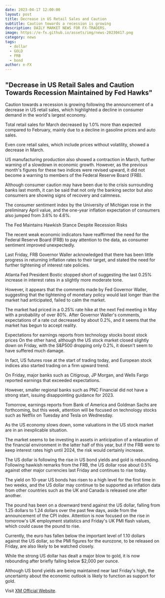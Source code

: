 ```yaml
---
date: 2023-04-17 12:00:00
layout: post
title: Decrease in US Retail Sales and Caution
subtitle: Caution towards a recession is growing
description: DAILY MARKET NEWS FOR FX-TRADERS.
image: https://e-fx.github.io/assets/img/news-20230417.png
category: news
tags:
  - dollar
  - GOLD
  - FRB
  - bond
author: e-FX
---
```


##  "Decrease in US Retail Sales and Caution Towards Recession Maintained by Fed Hawks"

Caution towards a recession is growing following the announcement of a decrease in US retail sales, which highlighted a decline in consumer demand in the world's largest economy.

Total retail sales for March decreased by 1.0% more than expected compared to February, mainly due to a decline in gasoline prices and auto sales.

Even core retail sales, which include prices without volatility, showed a decrease in March.

US manufacturing production also showed a contraction in March, further warning of a slowdown in economic growth. However, as the previous month's figures for these two indices were revised upward, it did not become a warning to members of the Federal Reserve Board (FRB).

Although consumer caution may have been due to the crisis surrounding banks last month, it can be said that not only the banking sector but also consumers are showing signs of recovery and calmness.

The consumer sentiment index by the University of Michigan rose in the preliminary April value, and the one-year inflation expectation of consumers also jumped from 3.6% to 4.6%.

The Fed Maintains Hawkish Stance Despite Recession Risks

The recent weak economic indicators have reaffirmed the need for the Federal Reserve Board (FRB) to pay attention to the data, as consumer sentiment improved unexpectedly.

Last Friday, FRB Governor Waller acknowledged that there has been little progress in returning inflation rates to their target, and stated the need for further tightening of interest rate policies.

Atlanta Fed President Bostic stopped short of suggesting the last 0.25% increase in interest rates in a slightly more moderate tone.

However, it appears that the comments made by Fed Governor Waller, suggesting that the tightening of monetary policy would last longer than the market had anticipated, failed to calm the market.

The market had priced in a 0.25% rate hike at the next Fed meeting in May with a probability of over 80%. After Governor Waller's comments, expectations of a rate cut decreased by about 0.2%, and it seems that the market has begun to accept reality.

Expectations for earnings reports from technology stocks boost stock prices
On the other hand, although the US stock market closed slightly down on Friday, with the S&P500 dropping only 0.2%, it doesn't seem to have suffered much damage.

In fact, US futures rose at the start of trading today, and European stock indices also started trading on a firm upward trend.

On Friday, major banks such as Citigroup, JP Morgan, and Wells Fargo reported earnings that exceeded expectations.

However, smaller regional banks such as PNC Financial did not have a strong start, issuing disappointing guidance for 2023.

Tomorrow, earnings reports from Bank of America and Goldman Sachs are forthcoming, but this week, attention will be focused on technology stocks such as Netflix on Tuesday and Tesla on Wednesday.

As the US economy slows down, some valuations in the US stock market are in an inexplicable situation.

The market seems to be investing in assets in anticipation of a relaxation of the financial environment in the latter half of this year, but if the FRB were to keep interest rates high until 2024, the risk would certainly increase.

The US dollar is following the rise in US bond yields and gold is rebounding.
Following hawkish remarks from the FRB, the US dollar rose about 0.5% against other major currencies last Friday and continues to rise today.

The yield on 10-year US bonds has risen to a high level for the first time in two weeks, and the US dollar may continue to be supported as inflation data from other countries such as the UK and Canada is released one after another.

The pound has been on a downward trend against the US dollar, falling from 1.25 dollars to 1.24 dollars over the past few days, aside from the announcement of the CPI index. Attention is now focused on the rise in tomorrow's UK employment statistics and Friday's UK PMI flash values, which could cause the pound to rise.

Currently, the euro has fallen below the important level of 1.10 dollars against the US dollar, so the PMI figures for the eurozone, to be released on Friday, are also likely to be watched closely.

While the strong US dollar has dealt a major blow to gold, it is now rebounding after briefly falling below $2,000 per ounce.

Although US bond yields are being maintained near last Friday's high, the uncertainty about the economic outlook is likely to function as support for gold.

Visit [XM Official Website](https://clicks.pipaffiliates.com/c?c=550036&l=en&p=0).